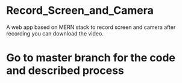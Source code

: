 # Record_Screen_and_Camera
A web app based on MERN stack to record screen and camera after recording you can download the video.
# Go to master branch for the code and described process
